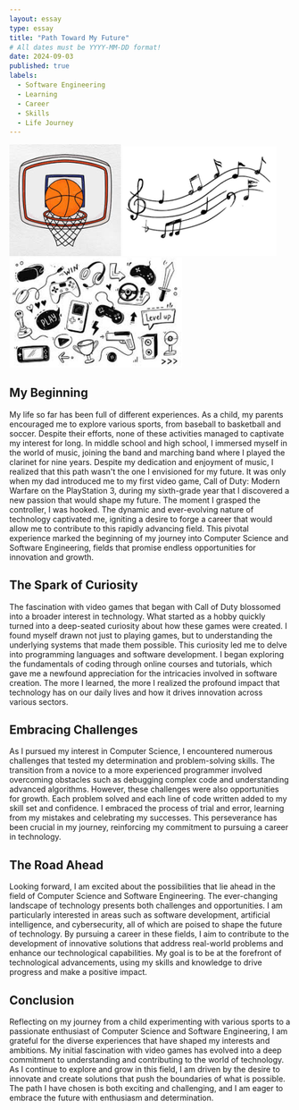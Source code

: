 ```yaml
---
layout: essay
type: essay
title: "Path Toward My Future"
# All dates must be YYYY-MM-DD format!
date: 2024-09-03
published: true
labels:
  - Software Engineering
  - Learning
  - Career
  - Skills
  - Life Journey
---
```


<div class="text-center p-4">
  <img width="200px" src="../img/my-future/bball.jpeg" class="img-thumbnail" >
  <img width="275px" src="../img/my-future/music.png" class="img-thumbnail" >
  <img width="310px" src="../img/my-future/games.jpeg" class="img-thumbnail" >
</div>

## My Beginning
My life so far has been full of different experiences. As a child, my parents encouraged me to explore various sports, from baseball to basketball and soccer. Despite their efforts, none of these activities managed to captivate my interest for long. In middle school and high school, I immersed myself in the world of music, joining the band and marching band where I played the clarinet for nine years. Despite my dedication and enjoyment of music, I realized that this path wasn't the one I envisioned for my future. It was only when my dad introduced me to my first video game, Call of Duty: Modern Warfare on the PlayStation 3, during my sixth-grade year that I discovered a new passion that would shape my future. The moment I grasped the controller, I was hooked. The dynamic and ever-evolving nature of technology captivated me, igniting a desire to forge a career that would allow me to contribute to this rapidly advancing field. This pivotal experience marked the beginning of my journey into Computer Science and Software Engineering, fields that promise endless opportunities for innovation and growth.

## The Spark of Curiosity
The fascination with video games that began with Call of Duty blossomed into a broader interest in technology. What started as a hobby quickly turned into a deep-seated curiosity about how these games were created. I found myself drawn not just to playing games, but to understanding the underlying systems that made them possible. This curiosity led me to delve into programming languages and software development. I began exploring the fundamentals of coding through online courses and tutorials, which gave me a newfound appreciation for the intricacies involved in software creation. The more I learned, the more I realized the profound impact that technology has on our daily lives and how it drives innovation across various sectors.

## Embracing Challenges
As I pursued my interest in Computer Science, I encountered numerous challenges that tested my determination and problem-solving skills. The transition from a novice to a more experienced programmer involved overcoming obstacles such as debugging complex code and understanding advanced algorithms. However, these challenges were also opportunities for growth. Each problem solved and each line of code written added to my skill set and confidence. I embraced the process of trial and error, learning from my mistakes and celebrating my successes. This perseverance has been crucial in my journey, reinforcing my commitment to pursuing a career in technology.

## The Road Ahead
Looking forward, I am excited about the possibilities that lie ahead in the field of Computer Science and Software Engineering. The ever-changing landscape of technology presents both challenges and opportunities. I am particularly interested in areas such as software development, artificial intelligence, and cybersecurity, all of which are poised to shape the future of technology. By pursuing a career in these fields, I aim to contribute to the development of innovative solutions that address real-world problems and enhance our technological capabilities. My goal is to be at the forefront of technological advancements, using my skills and knowledge to drive progress and make a positive impact.

## Conclusion
Reflecting on my journey from a child experimenting with various sports to a passionate enthusiast of Computer Science and Software Engineering, I am grateful for the diverse experiences that have shaped my interests and ambitions. My initial fascination with video games has evolved into a deep commitment to understanding and contributing to the world of technology. As I continue to explore and grow in this field, I am driven by the desire to innovate and create solutions that push the boundaries of what is possible. The path I have chosen is both exciting and challenging, and I am eager to embrace the future with enthusiasm and determination.
